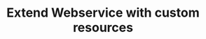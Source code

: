 ---
menuTitle: Extend Webservice
title:  Extend Webservice with custom resources
layout: redirect
redirect: /8/modules/concepts/webservice
---